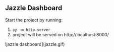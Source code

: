 ## Jazzle Dashboard

Start the project by running:
1. ```py -m http.server```
2. project will be served on http://localhost:8000/

!jazzle dashboard](jazzle.gif)